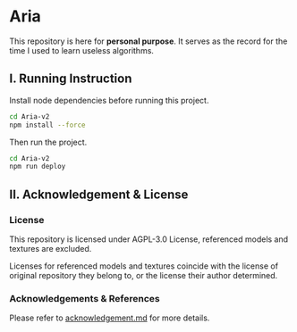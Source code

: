 # Aria

This repository is here for **personal purpose**. It serves as the record for the time I used to learn useless algorithms.

## I. Running Instruction
Install node dependencies before running this project.
```bash
cd Aria-v2
npm install --force
```
Then run the project.
```bash
cd Aria-v2
npm run deploy
```


## II. Acknowledgement & License

### License

This repository is licensed under AGPL-3.0 License, referenced models and textures are excluded.

Licenses for referenced models and textures coincide with the license of original repository they belong to, or the license their author determined.


### Acknowledgements & References

Please refer to [acknowledgement.md](./acknowledgement.md) for more details.